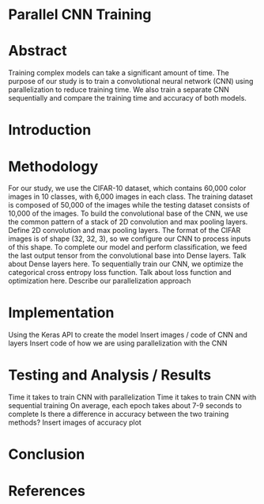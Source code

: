 # Parallel CNN Training
# Abstract
Training complex models can take a significant amount of time. The purpose of our study is to train a convolutional neural network (CNN) using parallelization to reduce training time. We also train a separate CNN sequentially and compare the training time and accuracy of both models. 

# Introduction


# Methodology
For our study, we use the CIFAR-10 dataset, which contains 60,000 color images in 10 classes, with 6,000 images in each class. The training dataset is composed of 50,000 of the images while the testing dataset consists of 10,000 of the images.
To build the convolutional base of the CNN, we use the common pattern of a stack of 2D convolution and max pooling layers. Define 2D convolution and max pooling layers. The format of the CIFAR images is of shape (32, 32, 3), so we configure our CNN to process inputs of this shape. To complete our model and perform classification, we feed the last output tensor from the convolutional base into Dense layers. Talk about Dense layers here. 
To sequentially train our CNN, we optimize the categorical cross entropy loss function. Talk about loss function and optimization here.
Describe our parallelization approach


# Implementation
Using the Keras API to create the model
Insert images / code of CNN and layers
Insert code of how we are using parallelization with the CNN

# Testing and Analysis / Results
Time it takes to train CNN with parallelization
Time it takes to train CNN with sequential training
On average, each epoch takes about 7-9 seconds to complete
Is there a difference in accuracy between the two training methods?
Insert images of accuracy plot

# Conclusion
# References
